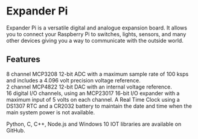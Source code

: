 <!--
---
name: Expander Pi
class: board
type: adc, dac, io, rtc
formfactor: Custom
manufacturer: AB Electronics UK
description: 8 ADC inputs, 2 DAC outputs, 16 IO channels and a Real-Time Clock
url: https://www.abelectronics.co.uk/p/50/expander-pi
github: https://github.com/abelectronicsuk
schematic: https://www.abelectronics.co.uk/docs/pdf/schematic-expander_pi.pdf
buy: https://www.abelectronics.co.uk/p/50/expander-pi
image: 'ab-expander-pi.png'
pincount: 40
eeprom: no
power:
  '1':
  '2':
ground:
  '6':
  '14':
  '20':
  '25':
  '30':
  '34':
  '39':
pin:
  '3':
    mode: i2c
  '5':
    mode: i2c
  '19':
    mode: spi
  '21':
    mode: spi
  '22':
    name: LDAC
    mode: output
    active: high
  '23':
    mode: spi
  '24':
    mode: spi
  '26':
    mode: spi
i2c:
  '0x20':
    name: MCP23017
    device: MCP23017
  '0x68':
    name: DS1307
    device: DS1307

-->
# Expander Pi

Expander Pi is a versatile digital and analogue expansion board.  It allows you to connect your Raspberry Pi to switches, lights, sensors, and many other devices giving you a way to communicate with the outside world.

## Features  

8 channel MCP3208 12-bit ADC with a maximum sample rate of 100 ksps and includes a 4.096 volt precision voltage reference.  
2 channel MCP4822 12-bit DAC with an internal voltage reference.  
16 digital I/O channels, using an MCP23017 16-bit I/O expander with a maximum input of 5 volts on each channel.
A Real Time Clock using a DS1307 RTC and a CR2032 battery to maintain the date and time when the main system power is not available.

Python, C, C++, Node.js and Windows 10 IOT libraries are available on GitHub.